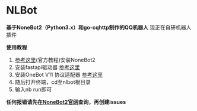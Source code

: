 # NLBot
**基于NoneBot2（Python3.x）和go-cqhttp制作的QQ机器人**
现正在自研机器人插件

**使用教程**

1. [参考这里](https://v2.nonebot.dev/docs/start/installation)(官方教程)安装NoneBot2
2. 安装fastapi驱动器 [参考这里](https://v2.nonebot.dev/docs/start/install-driver)
3. 安装OneBot V11 协议适配器 [参考这里](https://v2.nonebot.dev/docs/start/install-adapter)
4. 随后打开终端，cd至nlbot根目录
5. 输入nb run即可

**任何报错请先在[NoneBot2官网](https://v2.nonebot.dev/)查询，再创建issues**
